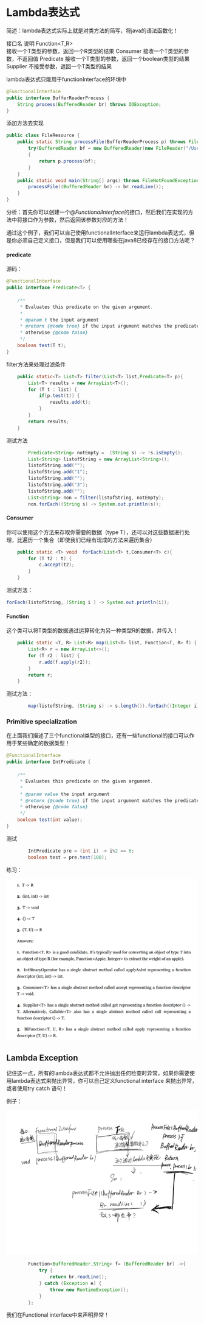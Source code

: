 # Lambda表达式

简述：lambda表达式实际上就是对类方法的简写，将java的语法函数化！



 接口名
   说明
  Function<T,R>   
  接收一个T类型的参数，返回一个R类型的结果
  Consumer<T>
  接收一个T类型的参数，不返回值
  Predicate<T>
  接收一个T类型的参数，返回一个boolean类型的结果
  Supplier<T>
  不接受参数，返回一个T类型的结果

lambda表达式只能用于functionInterface的环境中

```java
@FunctionalInterface
public interface BufferReaderProcess {
	String process(BufferedReader br) throws IOException;
}
```

添加方法去实现

```java
public class FileResource {
	public static String processFile(BufferReaderProcess p) throws FileNotFoundException, IOException {
		try(BufferedReader bf = new BufferedReader(new FileReader("/Users/biwh/Desktop/blue_whale/文档/everyday.md")))
		{
			return p.process(bf);
		}
	}
	public static void main(String[] args) throws FileNotFoundException, IOException {
		processFile((BufferedReader br) -> br.readLine());
	}
}
```

分析：首先你可以创建一个$@FunctionalInterface$的接口，然后我们在实现的方法中将接口作为参数，然后返回该参数对应的方法！

通过这个例子，我们可以自己使用functionalInterface来运行lambda表达式，但是你必须自己定义接口，但是我们可以使用哪些在java8已经存在的接口方法呢？

#### predicate

源码：

```java
@FunctionalInterface
public interface Predicate<T> {

    /**
     * Evaluates this predicate on the given argument.
     *
     * @param t the input argument
     * @return {@code true} if the input argument matches the predicate,
     * otherwise {@code false}
     */
    boolean test(T t);
}
```

filter方法来处理过滤条件

```java
	public static<T> List<T> filter(List<T> list,Predicate<T> p){
		List<T> results = new ArrayList<T>();
		for (T t : list) {
			if(p.test(t)) {
				results.add(t);
			}
		}
		return results;
	}
```

测试方法

```java
		Predicate<String> notEmpty =  (String s) -> !s.isEmpty();
		List<String> listofString = new ArrayList<String>();
		listofString.add("");
		listofString.add("1");
		listofString.add("");
		listofString.add("3");
		listofString.add("");
		List<String> non = filter(listofString, notEmpty);
		non.forEach((String s) -> System.out.println(s));
```

#### Consumer

你可以使用这个方法来存取你需要的数据（type T），还可以对这些数据进行处理，比遍历一个集合（即使我们已经有现成的方法来遍历集合）

```java
	public static <T> void  forEach(List<T> t,Consumer<T> c){
		for (T t2 : t) {
			c.accept(t2);
		}
	}
```

测试方法：

```java
forEach(listofString, (String i ) -> System.out.println(i));
```

#### Function

这个类可以将T类型的数据通过运算转化为另一种类型R的数据，并传入！

```java
	public static <T, R> List<R> map(List<T> list, Function<T, R> f) {
		List<R> r = new ArrayList<>();
		for (T r2 : list) {
			r.add(f.apply(r2));
		}
		return r;
	}

```

测试方法：

```java
		map(listofString, (String s) -> s.length()).forEach((Integer i) -> System.out.println(i));

```

### Primitive specialization

在上面我们描述了三个functional类型的接口，还有一些functional的接口可以作用于某些确定的数据类型！

```java
@FunctionalInterface
public interface IntPredicate {

    /**
     * Evaluates this predicate on the given argument.
     *
     * @param value the input argument
     * @return {@code true} if the input argument matches the predicate,
     * otherwise {@code false}
     */
    boolean test(int value);
}
```

测试

```java
		IntPredicate pre = (int i) -> i%2 == 0;
		boolean test = pre.test(100);
```

练习：

![](https://github.com/Besttles/blue_whale/blob/master/assets/IMG_100F28BCBEC9-1.jpeg)



## Lambda Exception

记住这一点，所有的lambda表达式都不允许抛出任何检查时异常，如果你需要使用lambda表达式来抛出异常，你可以自己定义functional interface 来抛出异常，或者使用try catch 语句！

例子：

![](https://github.com/Besttles/blue_whale/blob/master/assets/IMG_0255.PNG)

```java
		Function<BufferedReader,String> f= (BufferedReader br) ->{
			try {
				return br.readLine();
			} catch (Exception e) {
				throw new RuntimeException();
			}
		};
```

我们在Functional interface中来声明异常！

